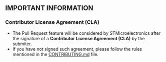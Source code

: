 ## IMPORTANT INFORMATION 

### Contributor License Agreement (CLA)
* The Pull Request feature will be considered by STMicroelectronics after the signature of a **Contributor License Agreement (CLA)** by the submiter.
* If you have not signed such agreement, please follow the rules mentioned in the [CONTRIBUTING.md](https://github.com/STMicroelectronics/cmsis_device_h7/blob/master/CONTRIBUTING.md) file. 
  


